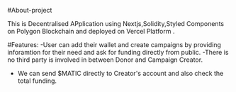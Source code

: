  #About-project

 This is Decentralised APplication using Nextjs,Solidity,Styled Components on Polygon Blockchain and deployed on Vercel Platform .
 
 #Features:
 -User can add their wallet and create campaigns by providing inforamtion   for their need and ask for funding directly from public.
 -There is no third party is involved in between Donor and Campaign Creator.
 - We can send $MATIC  directly to Creator's account and also check the total funding.
  
  